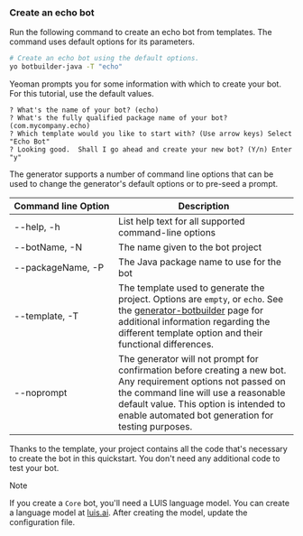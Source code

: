 <!-- Include under "Create a bot" header
bot-builder-tutorial-create-basic-bot.md and bot-builder-java-quickstart.md -->

### Create an echo bot

Run the following command to create an echo bot from templates. The command uses default options for its parameters. 

```bash
# Create an echo bot using the default options.
yo botbuilder-java -T "echo"
```

Yeoman prompts you for some information with which to create your bot. For this tutorial, use the default values.

```text
? What's the name of your bot? (echo)
? What's the fully qualified package name of your bot? (com.mycompany.echo)
? Which template would you like to start with? (Use arrow keys) Select "Echo Bot"
? Looking good.  Shall I go ahead and create your new bot? (Y/n) Enter "y"
```

The generator supports a number of command line options that can be used to change the generator's default options or to pre-seed a prompt.

| Command&nbsp;line&nbsp;Option  | Description |
| ------------------- | ----------- |
| --help, -h        | List help text for all supported command-line options |
| --botName, -N     | The name given to the bot project |
| --packageName, -P | The Java package name to use for the bot |
| --template, -T    | The template used to generate the project.  Options are `empty`, or `echo`.  See the [generator-botbuilder](https://aka.ms/botbuilder-generator) page for additional information regarding the different template option and their functional differences. |
| --noprompt        | The generator will not prompt for confirmation before creating a new bot.  Any requirement options not passed on the command line will use a reasonable default value.  This option is intended to enable automated bot generation for testing purposes. |

Thanks to the template, your project contains all the code that's necessary to create the bot in this quickstart. You don't need any additional code to test your bot.

> [!NOTE]
> If you create a `Core` bot, you'll need a LUIS language model. You can create a language model at [luis.ai](https://www.luis.ai). After creating the model, update the configuration file.
